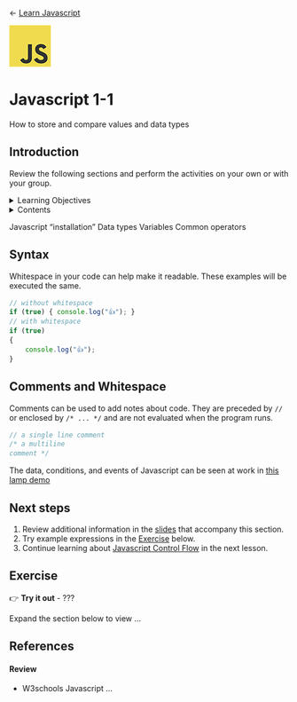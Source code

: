 
← [Learn Javascript](../README.md)

![js logo](../assets/img/logos/logo-javascript-75w.png)

# Javascript 1-1

How to store and compare values and data types




## Introduction

Review the following sections and perform the activities on your own or with your group.

<details>
<summary>Learning Objectives</summary>

Students who complete this module will be able to:

- Demonstrate how to run Javascript in a web browser (a web page, code playground, and console).
- List data types supported by Javascript.
- Compare Javascript data, expressions, and statements.

</details>

<details>
<summary>Contents</summary>

1. [Introduction](#introduction)

1. [Data Types](#data-types) `5 min`
1. [Expressions](#expressions) `5 min`
1. [Statements](#statements) `5 min`

1. [Next steps](#next-steps)
1. [Exercise](#exercise)
1. [References](#references)

</details>






Javascript “installation”
Data types
Variables
Common operators





## Syntax

Whitespace in your code can help make it readable. These examples will be executed the same.

```js
// without whitespace
if (true) { console.log("👍"); }
// with whitespace
if (true)
{
    console.log("👍");
}
```


## Comments and Whitespace

Comments can be used to add notes about code. They are preceded by `//` or enclosed by `/* ... */` and are not evaluated when the program runs.


```js
// a single line comment
/* a multiline
comment */
```







<!-- You can convert the type using Number('3.14') -->


The data, conditions, and events of Javascript can be seen at work in [this lamp demo](https://omundy.github.io/learn-javascript/1-1/demos/javascript-lamp/index.html)

















## Next steps

1. Review additional information in the [slides](https://docs.google.com/presentation/d/1mTMY_jT3nVvrdE2JNrFNVsRBjnFFf90LhKB3W-2w3Fg/edit#slide=id.ga0a6e47c90_0_44) that accompany this section.
1. Try example expressions in the [Exercise](#exercise) below.
1. Continue learning about [Javascript Control Flow](1-2-control-flow.md) in the next lesson.




## Exercise

👉 **Try it out** - ???

Expand the section below to view ...

</details>



## References


#### Review
- W3schools Javascript ...
